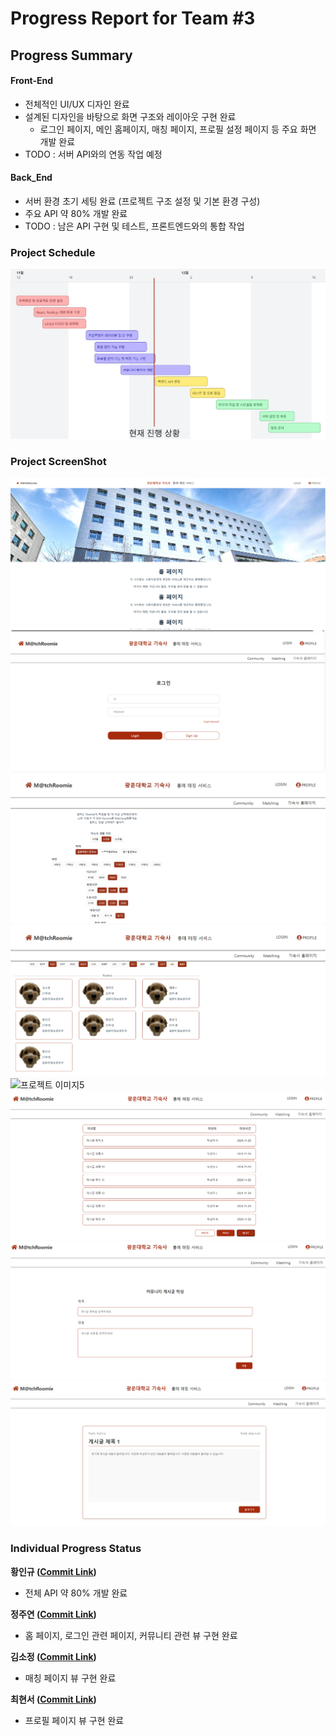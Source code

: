 # Progress Report for Team #3

## Progress Summary

#### Front-End

- 전체적인 UI/UX 디자인 완료
- 설계된 디자인을 바탕으로 화면 구조와 레이아웃 구현 완료
  - 로그인 페이지, 메인 홈페이지, 매칭 페이지, 프로필 설정 페이지 등 주요 화면 개발 완료
- TODO : 서버 API와의 연동 작업 예정

#### Back_End

- 서버 환경 초기 세팅 완료 (프로젝트 구조 설정 및 기본 환경 구성)
- 주요 API 약 80% 개발 완료
- TODO : 남은 API 구현 및 테스트, 프론트엔드와의 통합 작업

### Project Schedule

![프로젝트 일정](./images/KakaoTalk_20241129_143351288.jpg)

### Project ScreenShot
![프로젝트 이미지1](./images/KakaoTalk_20241129_120923362.png)
![프로젝트 이미지2](./images/KakaoTalk_20241129_120923362_01.png)
![프로젝트 이미지3](./images/Match_page_1.png)
![프로젝트 이미지4](./images/Match_page_2.png)
![프로젝트 이미지5](https://github.com/user-attachments/assets/5249ae65-2902-4a7e-a68e-c8fe052daea5)
![프로젝트 이미지6](./images/스크린샷%202024-11-29%20204443.png)
![프로젝트 이미지7](./images/스크린샷%202024-11-29%20204453.png)
![프로젝트 이미지8](./images/스크린샷%202024-11-29%20204504.png)

### Individual Progress Status  
**황인규 ([Commit Link](https://github.com/openSource-3Team/KW-MatchRoomie/pull/6/commits))**
- 전체 API 약 80% 개발 완료

**정주연 ([Commit Link](https://github.com/openSource-3Team/Frontend/commit/3b0430d1396aaa8ca9a60466076357d4b565405b))**
- 홈 페이지, 로그인 관련 페이지, 커뮤니티 관련 뷰 구현 완료

**김소정 ([Commit Link](https://github.com/openSource-3Team/Frontend/pull/13/commits/2a0783542b4965d55ced0f2d36dc1345a064a87b))**
- 매칭 페이지 뷰 구현 완료

**최현서 ([Commit Link](https://github.com/openSource-3Team/Frontend/pull/9/commits/2c2cfd794a66b088666ba6fd6a299f85fd288a89))**
- 프로필 페이지 뷰 구현 완료
